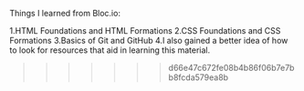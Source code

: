 
Things I learned from Bloc.io:

1.HTML Foundations and HTML Formations
2.CSS Foundations and CSS Formations
3.Basics of Git and GitHub
4.I also gained a better idea of how to look for resources that aid in learning this material.
>>>>>>> d66e47c672fe08b4b86f06b7e7bb8fcda579ea8b
